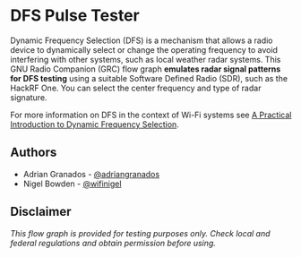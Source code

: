 # DFS Pulse Tester

Dynamic Frequency Selection (DFS) is a mechanism that allows a radio device to dynamically select or change the operating frequency to avoid interfering with other systems, such as local weather radar systems. This GNU Radio Companion (GRC) flow graph **emulates radar signal patterns for DFS testing** using a suitable Software Defined Radio (SDR), such as the HackRF One. You can select the center frequency and type of radar signature.

For more information on DFS in the context of Wi-Fi systems see [A Practical Introduction to Dynamic Frequency Selection](https://www.adriangranados.com/blog/practical-intro-dfs).

## Authors

* Adrian Granados - [@adriangranados](https://twitter.com/adriangranados)
* Nigel Bowden - [@wifinigel](https://twitter.com/wifinigel)

## Disclaimer

*This flow graph is provided for testing purposes only. Check local and federal regulations and obtain permission before using.*
